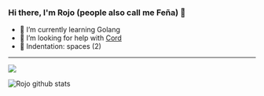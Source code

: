 ### Hi there, I'm Rojo (people also call me Feña) 👋

- 🌱 I’m currently learning Golang
- 🤔 I’m looking for help with [Cord](https://github.com/rojosinalma/cord)
- 📜 Indentation: spaces (2)

--- 

![](https://komarev.com/ghpvc/?username=rojosinalma&color=red)

![Rojo github stats](https://github-readme-stats.vercel.app/api?username=rojosinalma&theme=chartreuse-dark&count_private=true&show_icons=true&include_all_commits=true)
